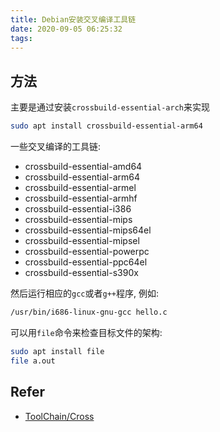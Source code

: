```yaml
---
title: Debian安装交叉编译工具链
date: 2020-09-05 06:25:32
tags:
---
```

## 方法

主要是通过安装`crossbuild-essential-arch`来实现
<!--more-->
```bash
sudo apt install crossbuild-essential-arm64
```

一些交叉编译的工具链:

- crossbuild-essential-amd64
- crossbuild-essential-arm64
- crossbuild-essential-armel
- crossbuild-essential-armhf
- crossbuild-essential-i386
- crossbuild-essential-mips
- crossbuild-essential-mips64el
- crossbuild-essential-mipsel
- crossbuild-essential-powerpc
- crossbuild-essential-ppc64el
- crossbuild-essential-s390x

然后运行相应的`gcc`或者`g++`程序, 例如:

```bash
/usr/bin/i686-linux-gnu-gcc hello.c
```

可以用`file`命令来检查目标文件的架构:

```bash
sudo apt install file
file a.out
```

## Refer

- [ToolChain/Cross](https://wiki.debian.org/ToolChain/Cross)
